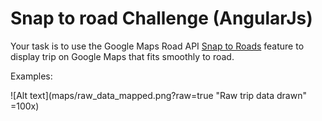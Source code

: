 # Snap to road Challenge (AngularJs)

Your task is to use the Google Maps Road API [Snap to Roads](https://developers.google.com/maps/documentation/roads/snap) feature to display trip on Google Maps that fits smoothly to road. 

Examples:

![Alt text](maps/raw_data_mapped.png?raw=true "Raw trip data drawn" =100x)
